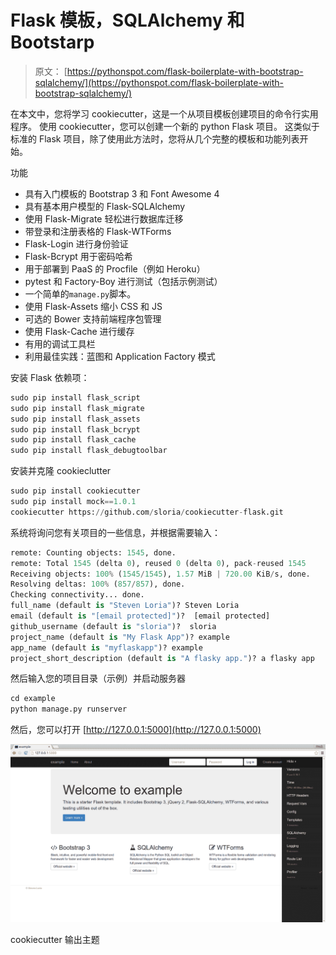 # Flask 模板，SQLAlchemy 和 Bootstarp

> 原文： [https://pythonspot.com/flask-boilerplate-with-bootstrap-sqlalchemy/](https://pythonspot.com/flask-boilerplate-with-bootstrap-sqlalchemy/)

在本文中，您将学习 cookiecutter，这是一个从项目模板创建项目的命令行实用程序。 使用 cookiecutter，您可以创建一个新的 python Flask 项目。 这类似于标准的 Flask 项目，除了使用此方法时，您将从几个完整的模板和功能列表开始。

功能

*   具有入门模板的 Bootstrap 3 和 Font Awesome 4
*   具有基本用户模型的 Flask-SQLAlchemy
*   使用 Flask-Migrate 轻松进行数据库迁移
*   带登录和注册表格的 Flask-WTForms
*   Flask-Login 进行身份验证
*   Flask-Bcrypt 用于密码哈希
*   用于部署到 PaaS 的 Procfile（例如 Heroku）
*   pytest 和 Factory-Boy 进行测试（包括示例测试）
*   一个简单的`manage.py`脚本。
*   使用 Flask-Assets 缩小 CSS 和 JS
*   可选的 Bower 支持前端程序包管理
*   使用 Flask-Cache 进行缓存
*   有用的调试工具栏
*   利用最佳实践：蓝图和 Application Factory 模式

安装 Flask 依赖项：

```py
sudo pip install flask_script
sudo pip install flask_migrate
sudo pip install flask_assets
sudo pip install flask_bcrypt
sudo pip install flask_cache
sudo pip install flask_debugtoolbar

```

安装并克隆 cookieclutter

```py
sudo pip install cookiecutter
sudo pip install mock==1.0.1
cookiecutter https://github.com/sloria/cookiecutter-flask.git

```

系统将询问您有关项目的一些信息，并根据需要输入：

```py
remote: Counting objects: 1545, done.
remote: Total 1545 (delta 0), reused 0 (delta 0), pack-reused 1545
Receiving objects: 100% (1545/1545), 1.57 MiB | 720.00 KiB/s, done.
Resolving deltas: 100% (857/857), done.
Checking connectivity... done.
full_name (default is "Steven Loria")? Steven Loria
email (default is "[email protected]")?  [email protected]
github_username (default is "sloria")?  sloria
project_name (default is "My Flask App")? example
app_name (default is "myflaskapp")? example
project_short_description (default is "A flasky app.")? a flasky app

```

然后输入您的项目目录（示例）并启动服务器

```py
cd example
python manage.py runserver

```

然后，您可以打开 [http://127.0.0.1:5000](http://127.0.0.1:5000)

![cookiecutter](img/bbadfcdfb92f4eda0d40720b8d0e771e.jpg)

cookiecutter 输出主题